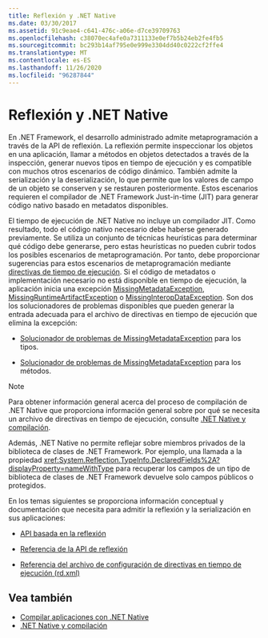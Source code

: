 ```yaml
---
title: Reflexión y .NET Native
ms.date: 03/30/2017
ms.assetid: 91c9eae4-c641-476c-a06e-d7ce39709763
ms.openlocfilehash: c38070ec4afe0a7311133e0ef7b5b24eb2fe4fb5
ms.sourcegitcommit: bc293b14af795e0e999e3304dd40c0222cf2ffe4
ms.translationtype: MT
ms.contentlocale: es-ES
ms.lasthandoff: 11/26/2020
ms.locfileid: "96287844"
---
```

# <a name="reflection-and-net-native"></a>Reflexión y .NET Native

En .NET Framework, el desarrollo administrado admite metaprogramación a través de la API de reflexión. La reflexión permite inspeccionar los objetos en una aplicación, llamar a métodos en objetos detectados a través de la inspección, generar nuevos tipos en tiempo de ejecución y es compatible con muchos otros escenarios de código dinámico. También admite la serialización y la deserialización, lo que permite que los valores de campo de un objeto se conserven y se restauren posteriormente. Estos escenarios requieren el compilador de .NET Framework Just-in-time (JIT) para generar código nativo basado en metadatos disponibles.  
  
 El tiempo de ejecución de .NET Native no incluye un compilador JIT. Como resultado, todo el código nativo necesario debe haberse generado previamente. Se utiliza un conjunto de técnicas heurísticas para determinar qué código debe generarse, pero estas heurísticas no pueden cubrir todos los posibles escenarios de metaprogramación.  Por tanto, debe proporcionar sugerencias para estos escenarios de metaprogramación mediante [directivas de tiempo de ejecución](runtime-directives-rd-xml-configuration-file-reference.md). Si el código de metadatos o implementación necesario no está disponible en tiempo de ejecución, la aplicación inicia una excepción [MissingMetadataException](missingmetadataexception-class-net-native.md), [MissingRuntimeArtifactException](missingruntimeartifactexception-class-net-native.md) o [MissingInteropDataException](missinginteropdataexception-class-net-native.md). Son dos los solucionadores de problemas disponibles que pueden generar la entrada adecuada para el archivo de directivas en tiempo de ejecución que elimina la excepción:  
  
- [Solucionador de problemas de MissingMetadataException](https://dotnet.github.io/native/troubleshooter/type.html) para los tipos.  
  
- [Solucionador de problemas de MissingMetadataException](https://dotnet.github.io/native/troubleshooter/method.html) para los métodos.  
  
> [!NOTE]
> Para obtener información general acerca del proceso de compilación de .NET Native que proporciona información general sobre por qué se necesita un archivo de directivas en tiempo de ejecución, consulte [.NET Native y compilación](net-native-and-compilation.md).  
  
 Además, .NET Native no permite reflejar sobre miembros privados de la biblioteca de clases de .NET Framework. Por ejemplo, una llamada a la propiedad <xref:System.Reflection.TypeInfo.DeclaredFields%2A?displayProperty=nameWithType> para recuperar los campos de un tipo de biblioteca de clases de .NET Framework devuelve solo campos públicos o protegidos.  
  
 En los temas siguientes se proporciona información conceptual y documentación que necesita para admitir la reflexión y la serialización en sus aplicaciones:  
  
- [API basada en la reflexión](apis-that-rely-on-reflection.md)  
  
- [Referencia de la API de reflexión](net-native-reflection-api-reference.md)  
  
- [Referencia del archivo de configuración de directivas en tiempo de ejecución (rd.xml)](runtime-directives-rd-xml-configuration-file-reference.md)  
  
## <a name="see-also"></a>Vea también

- [Compilar aplicaciones con .NET Native](index.md)
- [.NET Native y compilación](net-native-and-compilation.md)
